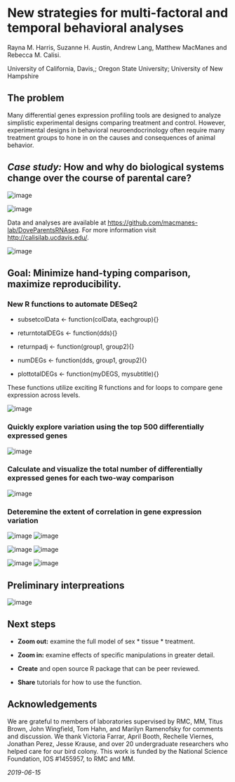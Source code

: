 # New strategies for multi-factoral and temporal behavioral analyses

Rayna M. Harris, 
Suzanne H. Austin, 
Andrew Lang, 
Matthew MacManes and
Rebecca M. Calisi.

University of California, Davis,; Oregon State University; University of New Hampshire 

## The problem 

Many differential genes expression profiling tools are designed to analyze simplistic experimental designs comparing treatment and control. However, experimental designs in behavioral neuroendocrinology often require many treatment groups to hone in on the causes and consequences of animal behavior.

## *Case study:* How and why do biological systems change over the course of parental care? 

![image](DoveParentsRNAseq_approach-3.png)

![image](DoveParentsRNAseq_design.png)

Data and analyses are available at <https://github.com/macmanes-lab/DoveParentsRNAseq>. For more information visit <http://calisilab.ucdavis.edu/>.

![image](b3.jpg)

## Goal: Minimize hand-typing comparison, maximize reproducibility. 

### New R functions to automate DESeq2  

-    subsetcolData <- function(colData, eachgroup){} 

-    returntotalDEGs <- function(dds){} 

-    returnpadj <- function(group1, group2){} 

-    numDEGs <- function(dds, group1, group2){} 

-    plottotalDEGs <- function(myDEGS, mysubtitle){} 

These functions utilize exciting R functions and for loops to compare gene expression across levels.

![image](DoveParentsRNAseq_approach-2.png)

### Quickly explore variation using the top 500 differentially expressed genes  

![image](pca-1.png)

### Calculate and visualize the total number of differentially expressed genes for each two-way comparison  

![image](DoveParentsRNAseq_totalDEGs.png)

### Deteremine the extent of correlation in gene expression variation  

![image](correlationheatmaps-1.png) 
![image](correlationheatmaps-4.png) 

![image](correlationheatmaps-2.png) 
![image](correlationheatmaps-5.png) 

![image](correlationheatmaps-3.png) 
![image](correlationheatmaps-6.png) 

## Preliminary interpreations 

![image](DoveParentsRNAseq_summary.png)

## Next steps 

-   **Zoom out:** examine the full model of sex * tissue * treatment.

-   **Zoom in:** examine effects of specific manipulations in greater detail.

-   **Create** and open source R package that can be peer reviewed.

-   **Share** tutorials for how to use the function.

## Acknowledgements 

We are grateful to members of laboratories supervised by RMC, MM, Titus Brown, John Wingfield, Tom Hahn, and Marilyn Ramenofsky for comments and discussion. We thank Victoria Farrar, April Booth, Rechelle Viernes, Jonathan Perez, Jesse Krause, and over 20 undergraduate researchers who helped care for our bird colony. This work is funded by the National Science Foundation, IOS #1455957, to RMC and MM.

*2019-06-15*
